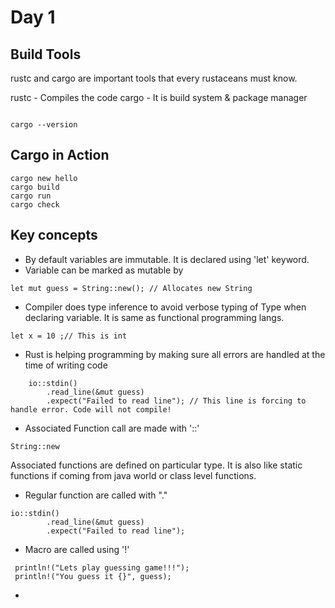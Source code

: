 # Day 1 

## Build Tools
rustc and cargo  are important tools that every rustaceans must know.

rustc - Compiles the code
cargo - It is build system & package manager 

```

cargo --version

```

## Cargo in Action

```
cargo new hello
cargo build 
cargo run
cargo check
```

## Key concepts 

- By default variables are immutable. It is declared using 'let' keyword.
- Variable can be marked as mutable by
```
let mut guess = String::new(); // Allocates new String
```
- Compiler does type inference to avoid verbose typing of Type when declaring variable. It is same as functional programming langs.
```
let x = 10 ;// This is int
```
- Rust is helping programming by making sure all errors are handled at the time of writing code

```
    io::stdin()
        .read_line(&mut guess)
        .expect("Failed to read line"); // This line is forcing to handle error. Code will not compile!
```
- Associated Function call are made with '::' 
```
String::new
```
Associated functions are defined on particular type. It is also like static functions if coming from java world or class level functions.
- Regular function are called with "."
```
io::stdin()
        .read_line(&mut guess)
        .expect("Failed to read line");
```
- Macro are called using '!'
```
 println!("Lets play guessing game!!!");
 println!("You guess it {}", guess);
```
- 

